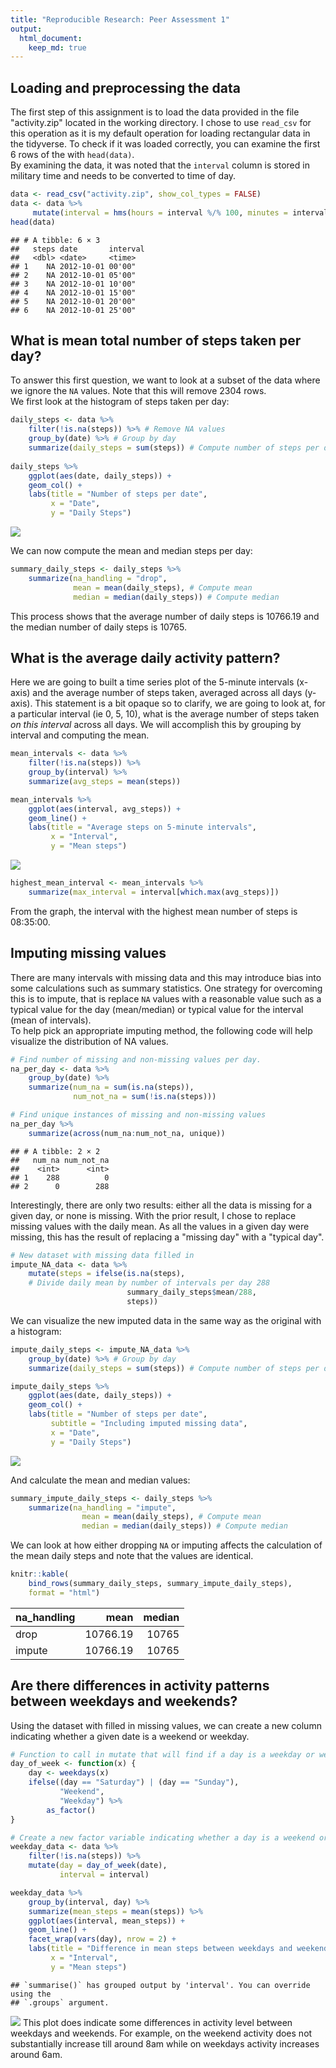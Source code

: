 ```yaml
---
title: "Reproducible Research: Peer Assessment 1"
output: 
  html_document:
    keep_md: true
---
```




## Loading and preprocessing the data  
The first step of this assignment is to load the data provided in the file "activity.zip" located in the working directory. I chose to use `read_csv` for this operation as it is my default operation for loading rectangular data in the tidyverse. To check if it was loaded correctly, you can examine the first 6 rows of the with `head(data)`.  
By examining the data, it was noted that the `interval` column is stored in military time and needs to be converted to time of day. 

```r
data <- read_csv("activity.zip", show_col_types = FALSE)
data <- data %>% 
     mutate(interval = hms(hours = interval %/% 100, minutes = interval %% 100))
head(data)
```

```
## # A tibble: 6 × 3
##   steps date       interval
##   <dbl> <date>     <time>  
## 1    NA 2012-10-01 00'00"  
## 2    NA 2012-10-01 05'00"  
## 3    NA 2012-10-01 10'00"  
## 4    NA 2012-10-01 15'00"  
## 5    NA 2012-10-01 20'00"  
## 6    NA 2012-10-01 25'00"
```


## What is mean total number of steps taken per day?  
To answer this first question, we want to look at a subset of the data where we ignore the `NA` values. Note that this will remove 2304 rows.  
We first look at the histogram of steps taken per day: 


```r
daily_steps <- data %>%
    filter(!is.na(steps)) %>% # Remove NA values
    group_by(date) %>% # Group by day
    summarize(daily_steps = sum(steps)) # Compute number of steps per day
    
daily_steps %>%
    ggplot(aes(date, daily_steps)) + 
    geom_col() + 
    labs(title = "Number of steps per date", 
         x = "Date", 
         y = "Daily Steps")
```

![](PA1_template_files/figure-html/steps_per_day-1.png)<!-- -->

We can now compute the mean and median steps per day: 


```r
summary_daily_steps <- daily_steps %>%
    summarize(na_handling = "drop", 
              mean = mean(daily_steps), # Compute mean
              median = median(daily_steps)) # Compute median
```

This process shows that the average number of daily steps is 10766.19 and the median number of daily steps is 10765. 

## What is the average daily activity pattern?  
Here we are going to built a time series plot of the 5-minute intervals (x-axis) and the average number of steps taken, averaged across all days (y-axis). This statement is a bit opaque so to clarify, we are going to look at, for a particular interval (ie 0, 5, 10), what is the average number of steps taken *on this interval* across all days. We will accomplish this by grouping by interval and computing the mean. 


```r
mean_intervals <- data %>%
    filter(!is.na(steps)) %>%
    group_by(interval) %>%
    summarize(avg_steps = mean(steps))

mean_intervals %>% 
    ggplot(aes(interval, avg_steps)) + 
    geom_line() + 
    labs(title = "Average steps on 5-minute intervals",
         x = "Interval",
         y = "Mean steps")
```

![](PA1_template_files/figure-html/unnamed-chunk-2-1.png)<!-- -->

```r
highest_mean_interval <- mean_intervals %>%
    summarize(max_interval = interval[which.max(avg_steps)])
```
From the graph, the interval with the highest mean number of steps is 08:35:00.

## Imputing missing values  
There are many intervals with missing data and this may introduce bias into some calculations such as summary statistics. One strategy for overcoming this is to impute, that is replace `NA` values with a reasonable value such as a typical value for the day (mean/median) or typical value for the interval (mean of intervals).  
To help pick an appropriate imputing method, the following code will help visualize the distribution of NA values. 


```r
# Find number of missing and non-missing values per day. 
na_per_day <- data %>%
    group_by(date) %>%
    summarize(num_na = sum(is.na(steps)), 
              num_not_na = sum(!is.na(steps)))

# Find unique instances of missing and non-missing values
na_per_day %>%
    summarize(across(num_na:num_not_na, unique))
```

```
## # A tibble: 2 × 2
##   num_na num_not_na
##    <int>      <int>
## 1    288          0
## 2      0        288
```

Interestingly, there are only two results: either all the data is missing for a given day, or none is missing. 
With the prior result, I chose to replace missing values with the daily mean. As all the values in a given day were missing, this has the result of replacing a "missing day" with a "typical day".  


```r
# New dataset with missing data filled in
impute_NA_data <- data %>%
    mutate(steps = ifelse(is.na(steps), 
    # Divide daily mean by number of intervals per day 288
                          summary_daily_steps$mean/288,
                          steps))
```

We can visualize the new imputed data in the same way as the original with a histogram:


```r
impute_daily_steps <- impute_NA_data %>%
    group_by(date) %>% # Group by day
    summarize(daily_steps = sum(steps)) # Compute number of steps per day

impute_daily_steps %>%
    ggplot(aes(date, daily_steps)) + 
    geom_col() + 
    labs(title = "Number of steps per date",
         subtitle = "Including imputed missing data",
         x = "Date", 
         y = "Daily Steps")
```

![](PA1_template_files/figure-html/imputed_steps_per_day-1.png)<!-- -->

And calculate the mean and median values: 


```r
summary_impute_daily_steps <- daily_steps %>%
    summarize(na_handling = "impute", 
                mean = mean(daily_steps), # Compute mean
                median = median(daily_steps)) # Compute median
```

We can look at how either dropping `NA` or imputing affects the calculation of the mean daily steps and note that the values are identical. 


```r
knitr::kable(
    bind_rows(summary_daily_steps, summary_impute_daily_steps), 
    format = "html")
```

<table>
 <thead>
  <tr>
   <th style="text-align:left;"> na_handling </th>
   <th style="text-align:right;"> mean </th>
   <th style="text-align:right;"> median </th>
  </tr>
 </thead>
<tbody>
  <tr>
   <td style="text-align:left;"> drop </td>
   <td style="text-align:right;"> 10766.19 </td>
   <td style="text-align:right;"> 10765 </td>
  </tr>
  <tr>
   <td style="text-align:left;"> impute </td>
   <td style="text-align:right;"> 10766.19 </td>
   <td style="text-align:right;"> 10765 </td>
  </tr>
</tbody>
</table>


## Are there differences in activity patterns between weekdays and weekends?  
Using the dataset with filled in missing values, we can create a new column indicating whether a given date is a weekend or weekday. 


```r
# Function to call in mutate that will find if a day is a weekday or weekend
day_of_week <- function(x) {
    day <- weekdays(x)
    ifelse((day == "Saturday") | (day == "Sunday"), 
           "Weekend", 
           "Weekday") %>%
        as_factor()
}

# Create a new factor variable indicating whether a day is a weekend or weekday
weekday_data <- data %>%
    filter(!is.na(steps)) %>%
    mutate(day = day_of_week(date), 
           interval = interval)

weekday_data %>%
    group_by(interval, day) %>%
    summarize(mean_steps = mean(steps)) %>%
    ggplot(aes(interval, mean_steps)) + 
    geom_line() + 
    facet_wrap(vars(day), nrow = 2) + 
    labs(title = "Difference in mean steps between weekdays and weekends", 
         x = "Interval",
         y = "Mean steps")
```

```
## `summarise()` has grouped output by 'interval'. You can override using the
## `.groups` argument.
```

![](PA1_template_files/figure-html/unnamed-chunk-7-1.png)<!-- -->
This plot does indicate some differences in activity level between weekdays and weekends. For example, on the weekend activity does not substantially increase till around 8am while on weekdays activity increases around 6am. 
